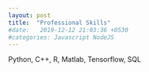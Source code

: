 ```yaml
---
layout: post
title:  "Professional Skills"
#date:   2019-12-12 21:03:36 +0530
#categories: Javascript NodeJS
---
```

Python, C++, R, Matlab, Tensorflow, SQL 

